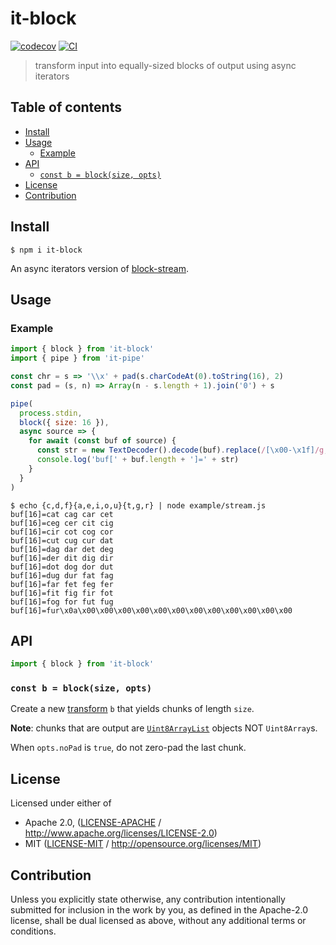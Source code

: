 # it-block <!-- omit in toc -->

[![codecov](https://img.shields.io/codecov/c/github/alanshaw/it-block.svg?style=flat-square)](https://codecov.io/gh/alanshaw/it-block)
[![CI](https://img.shields.io/github/workflow/status/alanshaw/it-block/test%20&%20maybe%20release/master?style=flat-square)](https://github.com/alanshaw/it-block/actions/workflows/js-test-and-release.yml)

> transform input into equally-sized blocks of output using async iterators

## Table of contents <!-- omit in toc -->

- [Install](#install)
- [Usage](#usage)
  - [Example](#example)
- [API](#api)
  - [`const b = block(size, opts)`](#const-b--blocksize-opts)
- [License](#license)
- [Contribution](#contribution)

## Install

```console
$ npm i it-block
```

An async iterators version of [block-stream](https://npmjs.org/package/block-stream).

## Usage

### Example

```js
import { block } from 'it-block'
import { pipe } from 'it-pipe'

const chr = s => '\\x' + pad(s.charCodeAt(0).toString(16), 2)
const pad = (s, n) => Array(n - s.length + 1).join('0') + s

pipe(
  process.stdin,
  block({ size: 16 }),
  async source => {
    for await (const buf of source) {
      const str = new TextDecoder().decode(buf).replace(/[\x00-\x1f]/g, chr)
      console.log('buf[' + buf.length + ']=' + str)
    }
  }
)
```

```console
$ echo {c,d,f}{a,e,i,o,u}{t,g,r} | node example/stream.js
buf[16]=cat cag car cet
buf[16]=ceg cer cit cig
buf[16]=cir cot cog cor
buf[16]=cut cug cur dat
buf[16]=dag dar det deg
buf[16]=der dit dig dir
buf[16]=dot dog dor dut
buf[16]=dug dur fat fag
buf[16]=far fet feg fer
buf[16]=fit fig fir fot
buf[16]=fog for fut fug
buf[16]=fur\x0a\x00\x00\x00\x00\x00\x00\x00\x00\x00\x00\x00\x00
```

## API

```js
import { block } from 'it-block'
```

### `const b = block(size, opts)`

Create a new [transform](https://www.npmjs.com/package/it-stream-types) `b` that yields chunks of length `size`.

**Note**: chunks that are output are [`Uint8ArrayList`](https://www.npmjs.com/package/uint8arraylist) objects NOT `Uint8Array`s.

When `opts.noPad` is `true`, do not zero-pad the last chunk.

## License

Licensed under either of

- Apache 2.0, ([LICENSE-APACHE](LICENSE-APACHE) / <http://www.apache.org/licenses/LICENSE-2.0>)
- MIT ([LICENSE-MIT](LICENSE-MIT) / <http://opensource.org/licenses/MIT>)

## Contribution

Unless you explicitly state otherwise, any contribution intentionally submitted for inclusion in the work by you, as defined in the Apache-2.0 license, shall be dual licensed as above, without any additional terms or conditions.
